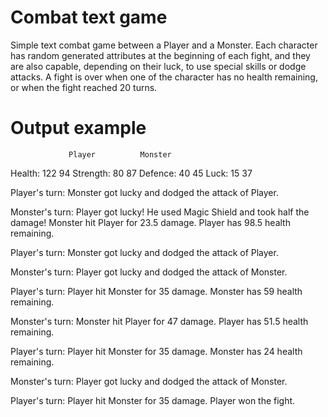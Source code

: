 # Combat text game
Simple text combat game between a Player and a Monster. Each character has random generated attributes at the beginning of each fight, and they are also capable, depending on their luck, to use special skills or dodge attacks. A fight is over when one of the character has no health remaining, or when the fight reached 20 turns. 

# Output example
			     Player 		 Monster
Health:		   122 				 94
Strength:	   80 				 87
Defence:	   40 				 45
Luck:		     15 				 37

Player's turn: Monster got lucky and dodged the attack of Player.

Monster's turn: Player got lucky! He used Magic Shield and took half the damage!
Monster hit Player for 23.5 damage.
Player has 98.5 health remaining.

Player's turn: Monster got lucky and dodged the attack of Player.

Monster's turn: Player got lucky and dodged the attack of Monster.

Player's turn: Player hit Monster for 35 damage.
Monster has 59 health remaining.

Monster's turn: Monster hit Player for 47 damage.
Player has 51.5 health remaining.

Player's turn: Player hit Monster for 35 damage.
Monster has 24 health remaining.

Monster's turn: Player got lucky and dodged the attack of Monster.

Player's turn: Player hit Monster for 35 damage.
Player won the fight.
